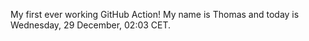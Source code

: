 My first ever working GitHub Action!
My name is Thomas and today is Wednesday, 29 December, 02:03 CET. 

